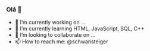 ### Olá 👋

- 🔭 I’m currently working on ...
- 🌱 I’m currently learning HTML, JavaScript, SQL, C++
- 👯 I’m looking to collaborate on ...
- 📫 How to reach me: @schwansteiger

